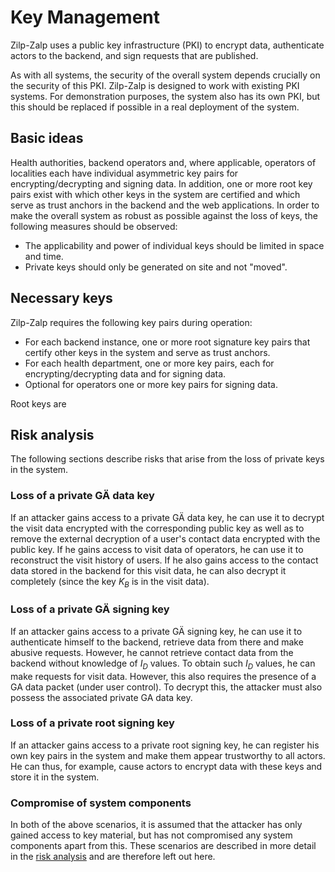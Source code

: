 # Key Management

Zilp-Zalp uses a public key infrastructure (PKI) to encrypt data, authenticate actors to the backend, and sign requests that are published.

As with all systems, the security of the overall system depends crucially on the security of this PKI. Zilp-Zalp is designed to work with existing PKI systems. For demonstration purposes, the system also has its own PKI, but this should be replaced if possible in a real deployment of the system.

## Basic ideas

Health authorities, backend operators and, where applicable, operators of localities each have individual asymmetric key pairs for encrypting/decrypting and signing data. In addition, one or more root key pairs exist with which other keys in the system are certified and which serve as trust anchors in the backend and the web applications.
In order to make the overall system as robust as possible against the loss of keys, the following measures should be observed:

* The applicability and power of individual keys should be limited in space and time.
* Private keys should only be generated on site and not "moved".

## Necessary keys

Zilp-Zalp requires the following key pairs during operation:

* For each backend instance, one or more root signature key pairs that certify other keys in the system and serve as trust anchors.
* For each health department, one or more key pairs, each for encrypting/decrypting data and for signing data.
* Optional for operators one or more key pairs for signing data.

Root keys are 

## Risk analysis

The following sections describe risks that arise from the loss of private keys in the system.

### Loss of a private GÄ data key

If an attacker gains access to a private GÄ data key, he can use it to decrypt the visit data encrypted with the corresponding public key as well as to remove the external decryption of a user's contact data encrypted with the public key.
If he gains access to visit data of operators, he can use it to reconstruct the visit history of users.
If he also gains access to the contact data stored in the backend for this visit data, he can also decrypt it completely (since the key $K _ B$ is in the visit data).

### Loss of a private GÄ signing key

If an attacker gains access to a private GÄ signing key, he can use it to authenticate himself to the backend, retrieve data from there and make abusive requests. However, he cannot retrieve contact data from the backend without knowledge of $I _ D$ values. To obtain such $I _ D$ values, he can make requests for visit data. However, this also requires the presence of a GA data packet (under user control). To decrypt this, the attacker must also possess the associated private GA data key.

### Loss of a private root signing key

If an attacker gains access to a private root signing key, he can register his own key pairs in the system and make them appear trustworthy to all actors. He can thus, for example, cause actors to encrypt data with these keys and store it in the system.

### Compromise of system components

In both of the above scenarios, it is assumed that the attacker has only gained access to key material, but has not compromised any system components apart from this. These scenarios are described in more detail in the [risk analysis]({{'analyses.risks'|href}}) and are therefore left out here.
